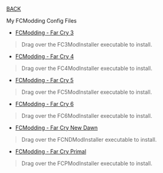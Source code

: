 
[BACK](..)

My FCModding Config Files

- [FCModding - Far Cry 3](../dl/configs/fcmodding/FC3.a3p)
> Drag over the FC3ModInstaller executable to install.
- [FCModding - Far Cry 4](../dl/configs/fcmodding/FC4.a3p)
> Drag over the FC4ModInstaller executable to install.
- [FCModding - Far Cry 5](../dl/configs/fcmodding/FC5.a3p)
> Drag over the FC5ModInstaller executable to install.
- [FCModding - Far Cry 6](../dl/configs/fcmodding/FC6.a3p)
> Drag over the FC6ModInstaller executable to install.
- [FCModding - Far Cry New Dawn](../dl/configs/fcmodding/FCND.a3p)
> Drag over the FCNDModInstaller executable to install.
- [FCModding - Far Cry Primal](../dl/configs/fcmodding/FCP.a3p)
> Drag over the FCPModInstaller executable to install.
